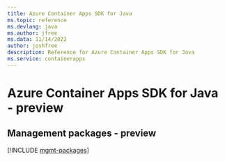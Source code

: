 ```yaml
---
title: Azure Container Apps SDK for Java
ms.topic: reference
ms.devlang: java
ms.author: jfree
ms.data: 11/14/2022
author: joshfree
description: Reference for Azure Container Apps SDK for Java
ms.service: containerapps
---
```

# Azure Container Apps SDK for Java - preview

## Management packages - preview
[!INCLUDE [mgmt-packages](container-apps-mgmt-index.md)]
